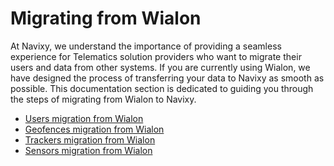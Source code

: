 # Migrating from Wialon

At Navixy, we understand the importance of providing a seamless experience for Telematics solution providers who want to migrate their users and data from other systems. If you are currently using Wialon, we have designed the process of transferring your data to Navixy as smooth as possible. This documentation section is dedicated to guiding you through the steps of migrating from Wialon to Navixy.

* [Users migration from Wialon](users-migration-from-wialon.md)
* [Geofences migration from Wialon](geofences-migration-from-wialon.md)
* [Trackers migration from Wialon](trackers-migration-from-wialon/)
* [Sensors migration from Wialon](sensors-migration-from-wialon.md)
